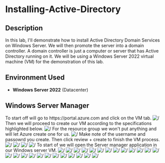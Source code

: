 # Installing-Active-Directory

<h2>Description</h2>
In this lab, I'll demonstrate how to install Active Directory Domain Services on Windows Server. We will then promote the server into a domain controller. A domain controller is just a computer or server that has Active Directory running on it. We will be using a Windows Server 2022 virtual machine (VM) for the demonstration of this lab.
<h2>Environment Used</h2>

- <b>Windows Server 2022</b> (Datacenter)

<h2>Windows Server Manager</h2>
To start off will go to https://portal.azure.com and click on the VM tab.
<img src="https://github.com/alibashir7/Installing-Active-Directory/assets/165006117/6c81228b-239e-412a-9a1e-40115bace25c" alt=/>
Then we will proceed to create our VM according to the specifications highlighted below.
<img src="https://github.com/alibashir7/Installing-Active-Directory/assets/165006117/7e23da19-0bbe-4355-b063-64cc57cd0729" alt=/>
For the resource group we won't put anything and will let Azure create one for us.
<img src="https://github.com/alibashir7/Installing-Active-Directory/assets/165006117/f0acc944-8ba6-42a2-9a5f-61a13073471c" alt=/>
Make note of the username and passowrd you create. Then click review + create to finish the VM process.
<img src="https://github.com/alibashir7/Installing-Active-Directory/assets/165006117/e05974ff-1e46-42e8-9206-0343e61a10c6" alt=/>
<img src="https://github.com/alibashir7/Installing-Active-Directory/assets/165006117/d31ce911-9955-47f2-b251-4fc735346ad5" alt=/>
<img src="https://github.com/alibashir7/Installing-Active-Directory/assets/165006117/3ae59950-a21c-4b0a-ad05-cd3f3b4f16d1" alt=/>
<img src="https://github.com/alibashir7/Installing-Active-Directory/assets/165006117/7f7b871a-6dfd-4e2a-a2ce-f395a7044b26" alt=/>
To start of we will open the Server manager application in our Windows server VM.
<img src="https://github.com/alibashir7/Installing-Active-Directory/assets/165006117/89069ca5-5b6f-4dc6-bbab-568e135f8c55" alt=/>

<img src="https://github.com/alibashir7/Installing-Active-Directory/assets/165006117/3de1e86d-b1b4-4b1f-816f-8350a1516c0d" alt=/>
<img src="https://github.com/alibashir7/Installing-Active-Directory/assets/165006117/2beea535-283e-4a8e-b0eb-9d3db5e7cee3" alt=/>
<img src="https://github.com/alibashir7/Installing-Active-Directory/assets/165006117/334151b5-eb3e-4cdd-8f61-982702bcccef" alt=/>
<img src="https://github.com/alibashir7/Installing-Active-Directory/assets/165006117/d3291a34-ed28-4a03-8d91-5f41696ce270" alt=/>
<img src="https://github.com/alibashir7/Installing-Active-Directory/assets/165006117/13517796-d544-4601-8ddb-46d9b31697d7" alt=/>
<img src="https://github.com/alibashir7/Installing-Active-Directory/assets/165006117/1f5288e6-fcd3-4b67-bd78-64201302c309" alt=/>
<img src="https://github.com/alibashir7/Installing-Active-Directory/assets/165006117/695c1860-793b-4551-b970-2bc4b466ede3" alt=/>
<img src="https://github.com/alibashir7/Installing-Active-Directory/assets/165006117/f473d6da-7897-43f1-9d78-89f3c69c639d" alt=/>
<img src="https://github.com/alibashir7/Installing-Active-Directory/assets/165006117/8be627b5-a357-4fdc-8019-55916abf97ea" alt=/>
<img src="https://github.com/alibashir7/Installing-Active-Directory/assets/165006117/de547999-d383-4859-b07f-f7d175d6ae92" alt=/>
<img src="https://github.com/alibashir7/Installing-Active-Directory/assets/165006117/b2211be4-d975-4137-beaf-bfe0b146edf8" alt=/>
<img src="https://github.com/alibashir7/Installing-Active-Directory/assets/165006117/dc66b3fc-afeb-4c80-9729-0263ae940a5f" alt=/>
<img src="https://github.com/alibashir7/Installing-Active-Directory/assets/165006117/d362f625-947c-4c9e-b921-65b382e78749" alt=/>
<img src="https://github.com/alibashir7/Installing-Active-Directory/assets/165006117/a6148894-1412-45bc-a99f-8557191b3adb" alt=/>
<img src="https://github.com/alibashir7/Installing-Active-Directory/assets/165006117/d3c106cb-e4a7-4a3b-97f8-14a09496f9e1" alt=/>
<img src="https://github.com/alibashir7/Installing-Active-Directory/assets/165006117/69e19a9a-ef36-4981-b322-9874b114e964" alt=/>
<img src="https://github.com/alibashir7/Installing-Active-Directory/assets/165006117/9c3703da-9215-4f72-aac2-b69f97a70afd" alt=/>
<img src="https://github.com/alibashir7/Installing-Active-Directory/assets/165006117/426b90a6-5b9e-44b7-b38e-ad5b18b420f0" alt=/>
<img src="https://github.com/alibashir7/Installing-Active-Directory/assets/165006117/80622144-fd88-4c3e-a276-bc05d20b983e" alt=/>
<img src="https://github.com/alibashir7/Installing-Active-Directory/assets/165006117/71a18563-08ef-478a-925b-ac510d26819e" alt=/>
<img src="https://github.com/alibashir7/Installing-Active-Directory/assets/165006117/5da4d269-240b-445f-8a71-e9df253f1073" alt=/>
<img src="https://github.com/alibashir7/Installing-Active-Directory/assets/165006117/86c7a8a6-b903-4d25-9a83-959c35b9388b" alt=/>
<img src="https://github.com/alibashir7/Installing-Active-Directory/assets/165006117/57aac7d3-20e3-44cc-b828-66d3131e31b0" alt=/>
<img src="https://github.com/alibashir7/Installing-Active-Directory/assets/165006117/e8eb82a2-09db-431a-b0ab-5e61f3216dd0" alt=/>

